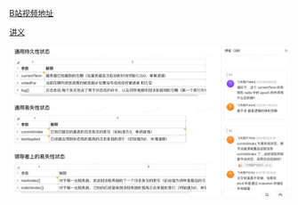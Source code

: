 [B站视频地址](
https://www.bilibili.com/video/BV1CK4y127Lj/?p=2&spm_id_from=pageDriver&vd_source=4ca019f3981edf6edb90f433a5f5841c)

[讲义](https://hardcore.feishu.cn/docs/doccnMRVFcMWn1zsEYBrbsDf8De)


![raft重要数据结构](./raft中提到的几个数据结构.jpg)